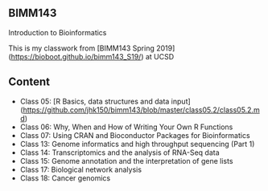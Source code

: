 ## BIMM143
Introduction to Bioinformatics


This is my classwork from [BIMM143 Spring 2019] (https://bioboot.github.io/bimm143_S19/) at UCSD

## Content
- Class 05: [R Basics, data structures and data input] (https://github.com/jhk150/bimm143/blob/master/class05.2/class05.2.md)
- Class 06: Why, When and How of Writing Your Own R Functions
- Class 07: Using CRAN and Bioconductor Packages for Bioinformatics
- Class 13: Genome informatics and high throughput sequencing (Part 1)
- Class 14: Transcriptomics and the analysis of RNA-Seq data
- Class 15: Genome annotation and the interpretation of gene lists
- Class 17: Biological network analysis
- Class 18: Cancer genomics
